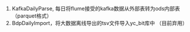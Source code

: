 1. KafkaDailyParse, 每日将flume接受的kafka数据从外部表转为ods内部表（parquet格式）
2. BdpDailyImport，将大数据离线导出的tsv文件导入yc_bit库中 （目前弃用）